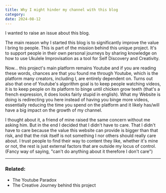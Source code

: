 ```yaml
---
title: Why I might hinder my channel with this blog
category: 
date: 2024-08-12
---
```

I wanted to raise an issue about this blog.

The main reason why I started this blog is to significantly improve the value I bring to people. This is part of the mission behind this unique project. It's to support people in their own personal journeys by sharing knowledge on how to use Ukulele Improvisation as a tool for Self Discovery and Creativity.

Now... this project's main platform remains Youtube and if you are reading these words, chances are that you found me through Youtube, which is the platform many creators, including I, are entirely dependent on. Turns out also that one of Youtube's algorithm goal is to keep people watching videos, it is to keep people on its platform to binge until chicken grow teeth (that's a french expression, it does looks fairly stupid in english). What my Website is doing is redirecting you here instead of having you binge more videos, essentially reducing the time you spend on the platform and it likely has/will have a big impact on the growth of my channel.

I thought about it, a friend of mine raised the same concern without me asking him. But in the end I decided that I didn't have to care. That I didn't have to care because the value this website can provide is bigger than that risk, and that the risk itself is not something I nor others should really care about. I trust people to find their way to content they like, whether it's mine or not, the rest is just external factors that are outside my locus of control. (Fancy way of saying, "can't do anything about it therefore I don't care")


---
### Related:
- The Youtube Paradox
- The Creative Journey behind this project
